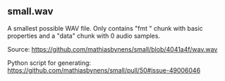 <!--
SPDX-FileCopyrightText: 2021 Petr Pucil <petr.pucil@seznam.cz>

SPDX-License-Identifier: CC0-1.0
-->

## small.wav

A smallest possible WAV file. Only contains "fmt " chunk with basic properties and a "data" chunk with 0 audio samples.

Source: https://github.com/mathiasbynens/small/blob/4041a4f/wav.wav

Python script for generating: https://github.com/mathiasbynens/small/pull/50#issue-49006046
